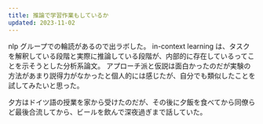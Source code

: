 ```yaml
---
title: 推論で学習作業もしているか
updated: 2023-11-02
---
```


nlp グループでの輪読があるので出ラボした。
in-context learning は、タスクを解釈している段階と実際に推論している段階が、内部的に存在しているってことを示そうとした分析系論文。
アプローチ派と仮説は面白かったのだが実験の方法があまり説得力がなかったと個人的には感じたが、自分でも類似したことを試してみたいと思った。

夕方はドイツ語の授業を家から受けたのだが、その後に夕飯を食べてから同僚らど最後合流してから、ビールを飲んで深夜過ぎまで話していた。
